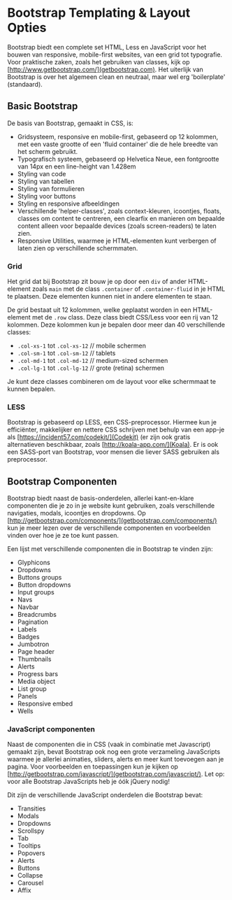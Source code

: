 # Bootstrap Templating & Layout Opties

Bootstrap biedt een complete set HTML, Less en JavaScript voor het bouwen van responsive, mobile-first websites, van een grid tot typografie. Voor praktische zaken, zoals het gebruiken van classes, kijk op [http://www.getbootstrap.com/](getbootstrap.com). Het uiterlijk van Bootstrap is over het algemeen clean en neutraal, maar wel erg 'boilerplate' (standaard).

## Basic Bootstrap

De basis van Bootstrap, gemaakt in CSS, is:

- Gridsysteem, responsive en mobile-first, gebaseerd op 12 kolommen, met een vaste grootte of een 'fluid container' die de hele breedte van het scherm gebruikt.
- Typografisch systeem, gebaseerd op Helvetica Neue, een fontgrootte van 14px en een line-height van 1.428em
- Styling van code
- Styling van tabellen
- Styling van formulieren
- Styling voor buttons
- Styling en responsive afbeeldingen
- Verschillende 'helper-classes', zoals context-kleuren, icoontjes, floats, classes om content te centreren, een clearfix en manieren om bepaalde content alleen voor bepaalde devices (zoals screen-readers) te laten zien.
- Responsive Utilities, waarmee je HTML-elementen kunt verbergen of laten zien op verschillende schermmaten.

### Grid

Het grid dat bij Bootstrap zit bouw je op door een `div` of ander HTML-element zoals `main` met de class `.container` of `.container-fluid` in je HTML te plaatsen. Deze elementen kunnen niet in andere elementen te staan.

De grid bestaat uit 12 kolommen, welke geplaatst worden in een HTML-element met de `.row` class. Deze class biedt CSS/Less voor een rij van 12 kolommen. Deze kolommen kun je bepalen door meer dan 40 verschillende classes:

- `.col-xs-1` tot `.col-xs-12` // mobile schermen
- `.col-sm-1` tot `.col-sm-12` // tablets
- `.col-md-1` tot `.col-md-12` // medium-sized schermen
- `.col-lg-1` tot `.col-lg-12` // grote (retina) schermen

Je kunt deze classes combineren om de layout voor elke schermmaat te kunnen bepalen.

### LESS

Bootstrap is gebaseerd op LESS, een CSS-preprocessor. Hiermee kun je efficiënter, makkelijker en nettere CSS schrijven met behulp van een app-je als [https://incident57.com/codekit/](Codekit) (er zijn ook gratis alternatieven beschikbaar, zoals [http://koala-app.com/](Koala). Er is ook een SASS-port van Bootstrap, voor mensen die liever SASS gebruiken als preprocessor.

## Bootstrap Componenten

Bootstrap biedt naast de basis-onderdelen, allerlei kant-en-klare componenten die je zo in je website kunt gebruiken, zoals verschillende navigaties, modals, icoontjes en dropdowns. Op [http://getbootstrap.com/components/](getbootstrap.com/components/) kun je meer lezen over de verschillende componenten en voorbeelden vinden over hoe je ze toe kunt passen.

Een lijst met verschillende componenten die in Bootstrap te vinden zijn:

- Glyphicons
- Dropdowns
- Buttons groups
- Button dropdowns
- Input groups
- Navs
- Navbar
- Breadcrumbs
- Pagination
- Labels
- Badges
- Jumbotron
- Page header
- Thumbnails
- Alerts
- Progress bars
- Media object
- List group
- Panels
- Responsive embed
- Wells

### JavaScript componenten

Naast de componenten die in CSS (vaak in combinatie met Javascript) gemaakt zijn, bevat Bootstrap ook nog een grote verzameling JavaScripts waarmee je allerlei animaties, sliders, alerts en meer kunt toevoegen aan je pagina. Voor voorbeelden en toepassingen kun je kijken op [http://getbootstrap.com/javascript/](getbootstrap.com/javascript/). Let op: voor alle Bootstrap JavaScripts heb je óók jQuery nodig!

Dit zijn de verschillende JavaScript onderdelen die Bootstrap bevat:

- Transities
- Modals
- Dropdowns
- Scrollspy
- Tab
- Tooltips
- Popovers
- Alerts
- Buttons
- Collapse
- Carousel
- Affix

